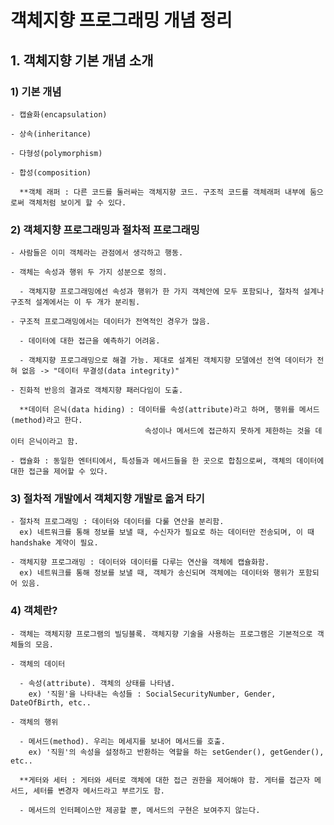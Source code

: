 # 객체지향 프로그래밍 개념 정리

## 1. 객체지향 기본 개념 소개

  ### 1) 기본 개념

    - 캡슐화(encapsulation)

    - 상속(inheritance)

    - 다형성(polymorphism)

    - 합성(composition)

      **객체 래퍼 : 다른 코드를 둘러싸는 객체지향 코드. 구조적 코드를 객체래퍼 내부에 둠으로써 객체처럼 보이게 할 수 있다.



  ### 2) 객체지향 프로그래밍과 절차적 프로그래밍

    - 사람들은 이미 객체라는 관점에서 생각하고 행동.

    - 객체는 속성과 행위 두 가지 성분으로 정의.

      - 객체지향 프로그래밍에선 속성과 행위가 한 가지 객체안에 모두 포함되나, 절차적 설계나 구조적 설계에서는 이 두 개가 분리됨.
      
    - 구조적 프로그래밍에서는 데이터가 전역적인 경우가 많음.
      
      - 데이터에 대한 접근을 예측하기 어려움.
      
      - 객체지향 프로그래밍으로 해결 가능. 제대로 설계된 객체지향 모델에선 전역 데이터가 전혀 없음 -> "데이터 무결성(data integrity)"
      
    - 진화적 반응의 결과로 객체지향 패러다임이 도출.
    
      **데이터 은닉(data hiding) : 데이터를 속성(attribute)라고 하며, 행위를 메서드(method)라고 한다. 
                                  속성이나 메서드에 접근하지 못하게 제한하는 것을 데이터 은닉이라고 함.
                                  
    - 캡슐화 : 동일한 엔터티에서, 특성들과 메서드들을 한 곳으로 합침으로써, 객체의 데이터에 대한 접근을 제어할 수 있다.
    
  
  ### 3) 절차적 개발에서 객체지향 개발로 옮겨 타기
  
    - 절차적 프로그래밍 : 데이터와 데이터를 다룰 연산을 분리함. 
      ex) 네트워크를 통해 정보를 보낼 때, 수신자가 필요로 하는 데이터만 전송되며, 이 때 handshake 계약이 필요.
      
    - 객체지향 프로그래밍 : 데이터와 데이터를 다루는 연산을 객체에 캡슐화함.
      ex) 네트워크를 통해 정보를 보낼 때, 객체가 송신되며 객체에는 데이터와 행위가 포함되어 있음.
      
      
   ### 4) 객체란?
   
    - 객체는 객체지향 프로그램의 빌딩블록. 객체지향 기술을 사용하는 프로그램은 기본적으로 객체들의 모음.
    
    - 객체의 데이터
    
      - 속성(attribute). 객체의 상태를 나타냄.
        ex) '직원'을 나타내는 속성들 : SocialSecurityNumber, Gender, DateOfBirth, etc..
        
    - 객체의 행위
      
      - 메서드(method). 우리는 메세지를 보내어 메서드를 호출.
        ex) '직원'의 속성을 설정하고 반환하는 역할을 하는 setGender(), getGender(), etc..
        
      **게터와 세터 : 게터와 세터로 객체에 대한 접근 권한을 제어해야 함. 게터를 접근자 메서드, 세터를 변경자 메서드라고 부르기도 함.
      
      - 메서드의 인터페이스만 제공할 뿐, 메서드의 구현은 보여주지 않는다.
    
   
    
